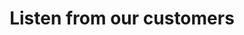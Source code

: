 ---
title: "Listen from our customers"
customers: [
  {
    id: 1,
    name: "Justin Maller",
    comment: "Lorem ipsum dolor sit amet, consectetur adipiscing elit. Nunc pretium scelerisque neque amet",
    role: "Customer Engagement Manager",
    company: "CADD Centre",
    image: "justin.png"
  },
  {
    id: 2,
    name: "Candy Smith",
    comment: "Lorem ipsum dolor sit amet, consectetur adipiscing elit. Nunc pretium scelerisque neque amet",
    role: "Customer Engagement Manager",
    company: "CADD Centre",
    image: "candy.png"
  },
  {
    id: 3,
    name: "John Milton",
    comment: "Lorem ipsum dolor sit amet, consectetur adipiscing elit. Nunc pretium scelerisque neque amet",
    role: "Customer Engagement Manager",
    company: "CADD Centre",
    image: "john.png"
  }
]
---